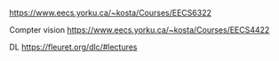 https://www.eecs.yorku.ca/~kosta/Courses/EECS6322

Compter vision https://www.eecs.yorku.ca/~kosta/Courses/EECS4422

DL https://fleuret.org/dlc/#lectures